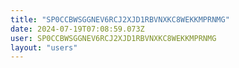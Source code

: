 ```yaml
---
title: "SP0CCBWSGGNEV6RCJ2XJD1RBVNXKC8WEKKMPRNMG"
date: 2024-07-19T07:08:59.073Z
user: SP0CCBWSGGNEV6RCJ2XJD1RBVNXKC8WEKKMPRNMG
layout: "users"
---
```

    